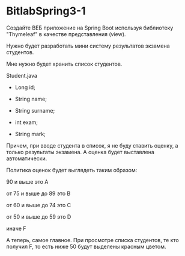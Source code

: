 # BitlabSpring3-1
Создайте ВЕБ приложение на Spring Boot используя библиотеку "Thymeleaf" в качестве представления (view).

Нужно будет разработать мини систему результатов экзамена студентов. 

Мне нужно будет хранить список студентов.

Student.java

- Long id;

- String name;

- String surname;

- int exam;

- String mark;

 

Причем, при вводе студента в список, я не буду ставить оценку, а только результаты экзамена. А оценка будет выставлена автоматически.

Политика оценок будет выглядеть таким образом:

90 и выше это A

от 75 и выше до 89 это B

от 60 и выше до 74 это C

от 50 и выше до 59 это D

иначе F



А теперь, самое главное. При просмотре списка студентов, те кто получил F, то есть ниже 50 будут выделены красным цветом.



